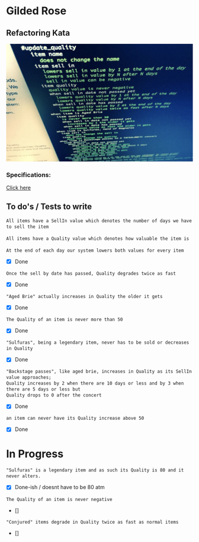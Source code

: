 # Gilded Rose

## Refactoring Kata

![](markdownimg.png)

### Specifications:

[Click here](specification)

## To do's / Tests to write

```
All items have a SellIn value which denotes the number of days we have to sell the item

All items have a Quality value which denotes how valuable the item is

At the end of each day our system lowers both values for every item
```

- [x] Done

```
Once the sell by date has passed, Quality degrades twice as fast
```

- [x] Done

```
"Aged Brie" actually increases in Quality the older it gets
```

- [x] Done

```
The Quality of an item is never more than 50
```

- [x] Done

```
"Sulfuras", being a legendary item, never has to be sold or decreases in Quality
```

- [x] Done

```
"Backstage passes", like aged brie, increases in Quality as its SellIn value approaches;
Quality increases by 2 when there are 10 days or less and by 3 when there are 5 days or less but
Quality drops to 0 after the concert
```

- [x] Done

```
an item can never have its Quality increase above 50
```

- [x] Done

# In Progress

```
"Sulfuras" is a legendary item and as such its Quality is 80 and it never alters.
```

- [x] Done-ish / doesnt have to be 80 atm

```
The Quality of an item is never negative
```

- []

```
"Conjured" items degrade in Quality twice as fast as normal items
```

- []

